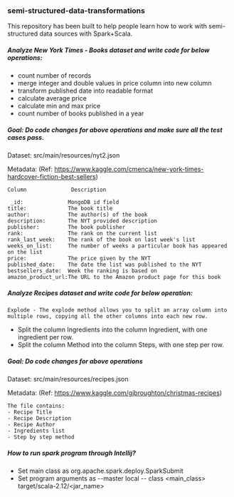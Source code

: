 ### semi-structured-data-transformations
This repository has been built to help people learn how to work with semi-structured data sources with Spark+Scala.

##### Analyze New York Times - Books dataset and write code for below operations:
- count number of records
- merge integer and double values in price column into new column
- transform published date into readable format 
- calculate average price
- calculate min and max price
- count number of books published in a year

##### Goal: Do code changes for above operations and make sure all the test cases pass.

Dataset: src/main/resources/nyt2.json

Metadata: (Ref: https://www.kaggle.com/cmenca/new-york-times-hardcover-fiction-best-sellers)
    
    Column              Description
    
     _id:              MongoDB id field
    title:             The book title
    author:            The author(s) of the book
    description:       The NYT provided description
    publisher:         The book publisher
    rank:              The rank on the current list
    rank_last_week:    The rank of the book on last week's list
    weeks_on_list:     The number of weeks a particular book has appeared on the list
    price:             The price given by the NYT
    published_date:    The date the list was published to the NYT
    bestsellers_date:  Week the ranking is based on
    amazon_product_url:The URL to the Amazon product page for this book


##### Analyze Recipes dataset and write code for below operation:

    Explode - The explode method allows you to split an array column into multiple rows, copying all the other columns into each new row.

-  Split the column Ingredients into the column Ingredient, with one ingredient per row.
-  Split the column Method into the column Steps, with one step per row.
  
##### Goal: Do code changes for above operations 

Dataset: src/main/resources/recipes.json

Metadata: (Ref: https://www.kaggle.com/gjbroughton/christmas-recipes)

    The file contains:
    - Recipe Title
    - Recipe Description
    - Recipe Author
    - Ingredients list
    - Step by step method
    

##### How to run spark program through Intellij?
- Set main class as 
    org.apache.spark.deploy.SparkSubmit
- Set program arguments as
   --master local -- class <main_class> target/scala-2.12/<jar_name>
